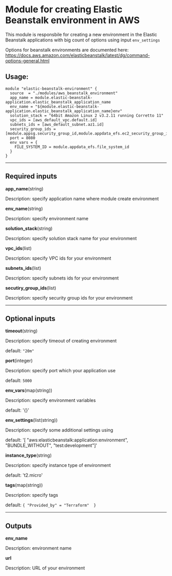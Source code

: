 # Module for creating Elastic Beanstalk environment in AWS

This module is responsbile for creating a new environment in the Elastic Beanstalk applications with big count of options using input `env_settings`

Options for beanstalk environments are documented here: https://docs.aws.amazon.com/elasticbeanstalk/latest/dg/command-options-general.html

## Usage:

```
module "elastic-beanstalk-environment" {
  source  = "./modules/aws_beanstalk_environment"
  app_name = module.elastic-beanstalk-application.elastic_beanstalk_application_name
  env_name = "${module.elastic-beanstalk-application.elastic_beanstalk_application_name}env"
  solution_stack = "64bit Amazon Linux 2 v3.2.11 running Corretto 11"
  vpc_ids = [aws_default_vpc.default.id]
  subnets_ids = [aws_default_subnet.az1.id]
  security_group_ids = [module.appsg.security_group_id,module.appdata_efs.ec2_security_group_id]
  port = 8080
  env_vars = {
    FILE_SYSTEM_ID = module.appdata_efs.file_system_id
  }
}
```

---

## Required inputs

__app_name__(string)

Description: specify application name where module create environment

__env_name__(string)

Description: specify environment name

__solution_stack__(string)

Description: specify solution stack name for your environment

__vpc_ids__(list)

Description: specify VPC ids for your environment

__subnets_ids__(list)

Description: specify subnets ids for your environment

__secutiry_group_ids__(list)

Description: specify security group ids for your environment

---

## Optional inputs

__timeout__(string)

Description: specify timeout of creating environment

default: `"20m"`

__port__(integer)

Description: specify port which your application use

default: `5000`


__env_vars__(map(string))

Description: specify environment variables

default: '{}'


__env_settings__(list(string))

Description: specify some additional settings using

default: '[ "aws:elasticbeanstalk:application:environment", "BUNDLE_WITHOUT", "test:development"]'


__instance_type__(string)

Description: specify instance type of environment

default: 't2.micro'


__tags__(map(string))

Description: specify tags

default: ```{
     "Provided_by" = "Terraform" 
}```

---

## Outputs

__env_name__

Description: environment name

__url__

Description: URL of your environment
